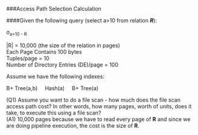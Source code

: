 ###Access Path Selection Calculation

####Given the following query (select a>10 from relation ***R***):

σ<sub>a>10 - R

|R| = 10,000 (the size of the relation in pages)  
Each Page Contains 100 bytes  
Tuples/page = 10  
Number of Directory Entries (DE)/page = 100  

Assume we have the following indexes:  

B+ Tree(a,b)&nbsp;&nbsp;&nbsp;&nbsp; Hash(a)&nbsp;&nbsp;&nbsp;&nbsp; B+ Tree(a)

(Q1) Assume you want to do a file scan - how much does the file scan access path cost?  In other words, how many pages, worth of units, does it take, to execute this using a file scan?    
(A1) 10,000 pages because we have to read every page of **R** and since we are doing pipeline execution, the cost is the size of **R**.  







